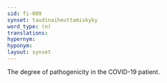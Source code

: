 ```yaml
---
sid: fi-009
synset: taudinaiheuttamiskyky
word_type: (n)
translations: 
hypernym: 
hyponym: 
layout: synset
---
```

The degree of pathogenicity in the COVID-19 patient.